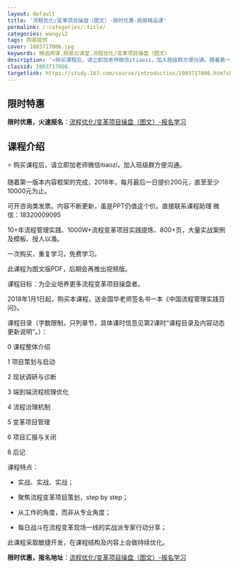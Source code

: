 ```yaml
---
layout: default
title: '流程优化/变革项目操盘（图文）-限时优惠-网易精品课'
permalink: /:categories/:title/
categories: wangyi2
tags: 网易提供
cover: 1003717006.jpg
keywords: 精选网课,网易云课堂,流程优化/变革项目操盘（图文）
description: '⭐️购买课程后，请立即加老师微信itiaozi，加入班级群方便沟通。随着第一版本内容框架的完成，2018年，每月最后一日'
classid: 1003717006
targetlink: https://study.163.com/course/introduction/1003717006.htm?share=1&shareId=1025206652&utm_campaign=share&utm_medium=iphoneShare&utm_source=&utm_u=1025206652
---
```


## 限时特惠

**限时优惠，火速报名**：[流程优化/变革项目操盘（图文）-报名学习](https://study.163.com/course/introduction/1003717006.htm?share=1&shareId=1025206652&utm_campaign=share&utm_medium=iphoneShare&utm_source=&utm_u=1025206652)

## 课程介绍

⭐️ 购买课程后，请立即加老师微信itiaozi，加入班级群方便沟通。



随着第一版本内容框架的完成，2018年，每月最后一日提价200元，直至至少10000元为止。



可开咨询类发票。内容不断更新，虽是PPT仍值这个价。直接联系课程助理 微信：18320009095



10+年流程管理实践、1000W+流程变革项目实践提炼、800+页，大量实战案例及模板、授人以渔。



一次购买，重复学习，免费学习。



此课程为图文版PDF，后期会再推出视频版。



课程目标：为企业培养更多流程变革项目操盘者。



2018年1月1日起，购买本课程，送金国华老师签名书一本《中国流程管理实践百问》。



课程目录（字数限制，只列章节，具体课时信息见第2课时“课程目录及内容动态更新说明”。）：

0 课程整体介绍

1 项目策划与启动

2 现状调研与诊断

3 端到端流程梳理优化

4 流程治理机制

5 变革项目管理

6 项目汇报与关闭

8 后记



课程特点：

- 实战、实战、实战；

- 聚焦流程变革项目策划，step by step；

- 从工作的角度，而非从专业角度；

- 每日战斗在流程变革现场一线的实战派专家行动分享；



此课程采取敏捷开发，在课程结构及内容上会做持续优化。

**限时优惠，报名地址**：[流程优化/变革项目操盘（图文）-报名学习](https://study.163.com/course/introduction/1003717006.htm?share=1&shareId=1025206652&utm_campaign=share&utm_medium=iphoneShare&utm_source=&utm_u=1025206652)

